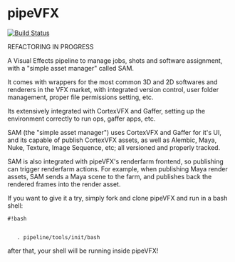 pipeVFX 
=======
[![Build Status](https://travis-ci.org/hradec/pipeVFX.svg?branch=master)](https://travis-ci.org/hradec/pipeVFX)


REFACTORING IN PROGRESS

A Visual Effects pipeline to manage jobs, shots and software assignment, with a "simple asset manager" called SAM.

It comes with wrappers for the most common 3D and 2D softwares and renderers in the VFX market, with integrated version control, user folder management, proper file permissions setting, etc.

Its extensively integrated with CortexVFX and Gaffer, setting up the environment correctly to run ops, gaffer apps, etc.

SAM (the "simple asset manager") uses CortexVFX and Gaffer for it's UI, and its capable of publish CortexVFX assets, as well as Alembic, Maya, Nuke, Texture, Image Sequence, etc; all versioned and properly tracked.

SAM is also integrated with pipeVFX's renderfarm frontend, so publishing can trigger renderfarm actions. For example, when publishing Maya render assets, SAM sends a Maya scene to the farm, and publishes back the rendered frames into the render asset.

If you want to give it a try, simply fork and clone pipeVFX and run in a bash shell:

```
#!bash


   . pipeline/tools/init/bash

```

after that, your shell will be running inside pipeVFX!

